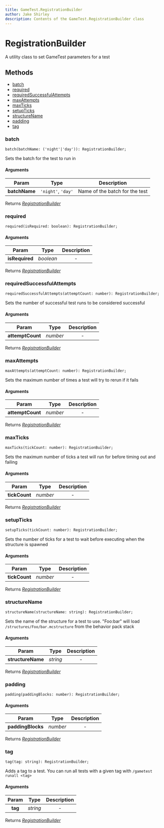 ```yaml
---
title: GameTest.RegistrationBuilder
author: Jake Shirley
description: Contents of the GameTest.RegistrationBuilder class
---
```

# RegistrationBuilder
A utility class to set GameTest parameters for a test


## Methods
- [batch](#batch)
- [required](#required)
- [requiredSuccessfulAttempts](#requiredSuccessfulAttempts)
- [maxAttempts](#maxAttempts)
- [maxTicks](#maxTicks)
- [setupTicks](#setupTicks)
- [structureName](#structureName)
- [padding](#padding)
- [tag](#tag)
  
### **batch**
`
batch(batchName: ('night'|'day')): RegistrationBuilder;
`

Sets the batch for the test to run in
#### Arguments
| Param | Type | Description |
| :---: | :---: | :---: |
| **batchName** | `'night'`, `'day'` | Name of the batch for the test |

Returns [*RegistrationBuilder*]("RegistrationBuilder.md")

### **required**
`
required(isRequired: boolean): RegistrationBuilder;
`

#### Arguments
| Param | Type | Description |
| :---: | :---: | :---: |
| **isRequired** | *boolean* | - |

Returns [*RegistrationBuilder*]("RegistrationBuilder.md")

### **requiredSuccessfulAttempts**
`
requiredSuccessfulAttempts(attemptCount: number): RegistrationBuilder;
`

Sets the number of successful test runs to be considered successful
#### Arguments
| Param | Type | Description |
| :---: | :---: | :---: |
| **attemptCount** | *number* | - |

Returns [*RegistrationBuilder*]("RegistrationBuilder.md")

### **maxAttempts**
`
maxAttempts(attemptCount: number): RegistrationBuilder;
`

Sets the maximum number of times a test will try to rerun if it fails
#### Arguments
| Param | Type | Description |
| :---: | :---: | :---: |
| **attemptCount** | *number* | - |

Returns [*RegistrationBuilder*]("RegistrationBuilder.md")

### **maxTicks**
`
maxTicks(tickCount: number): RegistrationBuilder;
`

Sets the maximum number of ticks a test will run for before timing out and failing
#### Arguments
| Param | Type | Description |
| :---: | :---: | :---: |
| **tickCount** | *number* | - |

Returns [*RegistrationBuilder*]("RegistrationBuilder.md")

### **setupTicks**
`
setupTicks(tickCount: number): RegistrationBuilder;
`

Sets the number of ticks for a test to wait before executing when the structure is spawned
#### Arguments
| Param | Type | Description |
| :---: | :---: | :---: |
| **tickCount** | *number* | - |

Returns [*RegistrationBuilder*]("RegistrationBuilder.md")

### **structureName**
`
structureName(structureName: string): RegistrationBuilder;
`

Sets the name of the structure for a test to use.  "Foo:bar" will load `/structures/Foo/bar.mcstructure` from the behavior pack stack
#### Arguments
| Param | Type | Description |
| :---: | :---: | :---: |
| **structureName** | *string* | - |

Returns [*RegistrationBuilder*]("RegistrationBuilder.md")

### **padding**
`
padding(paddingBlocks: number): RegistrationBuilder;
`

#### Arguments
| Param | Type | Description |
| :---: | :---: | :---: |
| **paddingBlocks** | *number* | - |

Returns [*RegistrationBuilder*]("RegistrationBuilder.md")

### **tag**
`
tag(tag: string): RegistrationBuilder;
`

Adds a tag to a test.  You can run all tests with a given tag with `/gametest runall <tag>`
#### Arguments
| Param | Type | Description |
| :---: | :---: | :---: |
| **tag** | *string* | - |

Returns [*RegistrationBuilder*]("RegistrationBuilder.md")


